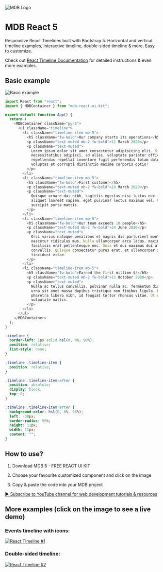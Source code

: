 ![MDB Logo](https://mdbootstrap.com/img/Marketing/general/logo/medium/mdb-react.png)

# MDB React 5

Responsive React Timelines built with Bootstrap 5. Horizontal and vertical timeline examples, interactive timeline, double-sided timeline & more. Easy to customize.

Check out [React Timeline Documentation](https://mdbootstrap.com/docs/react/extended/timeline) for detailed instructions & even more examples.

## Basic example
![Basic example](https://user-images.githubusercontent.com/108793661/186896362-31b22fba-2f50-41f5-a5ca-ae1ce0f9f448.png)
```js
import React from "react";
import { MDBContainer } from "mdb-react-ui-kit";

export default function App() {
  return (
    <MDBContainer className="py-5">
      <ul className="timeline">
        <li className="timeline-item mb-5">
          <h5 className="fw-bold">Our company starts its operations</h5>
          <p className="text-muted mb-2 fw-bold">11 March 2020</p>
          <p className="text-muted">
            Lorem ipsum dolor sit amet consectetur adipisicing elit. Sit
            necessitatibus adipisci, ad alias, voluptate pariatur officia
            repellendus repellat inventore fugit perferendis totam dolor
            voluptas et corrupti distinctio maxime corporis optio?
          </p>
        </li>
        <li className="timeline-item mb-5">
          <h5 className="fw-bold">First customer</h5>
          <p className="text-muted mb-2 fw-bold">19 March 2020</p>
          <p className="text-muted">
            Quisque ornare dui nibh, sagittis egestas nisi luctus nec. Sed
            aliquet laoreet sapien, eget pulvinar lectus maximus vel. Phasellus
            suscipit porta mattis.
          </p>
        </li>
        <li className="timeline-item mb-5">
          <h5 className="fw-bold">Our team exceeds 10 people</h5>
          <p className="text-muted mb-2 fw-bold">24 June 2020</p>
          <p className="text-muted">
            Orci varius natoque penatibus et magnis dis parturient montes,
            nascetur ridiculus mus. Nulla ullamcorper arcu lacus, maximus
            facilisis erat pellentesque nec. Duis et dui maximus dui aliquam
            convallis. Quisque consectetur purus erat, et ullamcorper sapien
            tincidunt vitae.
          </p>
        </li>
        <li className="timeline-item mb-5">
          <h5 className="fw-bold">Earned the first million $!</h5>
          <p className="text-muted mb-2 fw-bold">15 October 2020</p>
          <p className="text-muted">
            Nulla ac tellus convallis, pulvinar nulla ac, fermentum diam. Sed et
            urna sit amet massa dapibus tristique non finibus ligula. Nam
            pharetra libero nibh, id feugiat tortor rhoncus vitae. Ut suscipit
            vulputate mattis.
          </p>
        </li>
      </ul>
    </MDBContainer>
  );
}
```
```css
.timeline {
  border-left: 1px solid hsl(0, 0%, 90%);
  position: relative;
  list-style: none;
}

.timeline .timeline-item {
  position: relative;
}

.timeline .timeline-item:after {
  position: absolute;
  display: block;
  top: 0;
}

.timeline .timeline-item:after {
  background-color: hsl(0, 0%, 90%);
  left: -38px;
  border-radius: 50%;
  height: 11px;
  width: 11px;
  content: "";
}
```

## How to use?

1. Download MDB 5 - FREE REACT UI KIT

2. Choose your favourite customized component and click on the image

3. Copy & paste the code into your MDB project

[▶️ Subscribe to YouTube channel for web development tutorials & resources](https://www.youtube.com/MDBootstrap?sub_confirmation=1)


## More examples (click on the image to see a live demo)
### Events timeline with icons:
[![React Timeline #1](https://user-images.githubusercontent.com/108793661/186896680-61fe5a0a-63f2-4113-a99d-b612f3232c0f.png)](https://mdbootstrap.com/docs/react/extended/timeline#section-events-timeline-with-icons)

### Double-sided timeline:
[![React Timeline #2](https://user-images.githubusercontent.com/108793661/186899284-f278b8f5-a50d-4347-92a2-04c078ae67d9.png)](https://mdbootstrap.com/docs/react/extended/timeline#section-double-sided)

